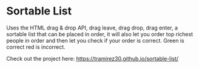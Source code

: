 # Sortable List 

Uses the HTML drag & drop API, drag leave, drag drop, drag enter, a sortable list that can be placed in
order, it will also let you order top richest people in order and then let you check if your order is correct. Green is correct red is incorrect.

Check out the project here:
https://tramirez30.github.io/sortable-list/